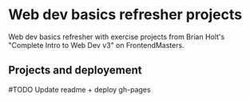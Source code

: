 # Web dev basics refresher projects
Web dev basics refresher with exercise projects from Brian Holt's "Complete Intro to Web Dev v3" on FrontendMasters.


## Projects and deployement
\#TODO Update readme + deploy gh-pages
